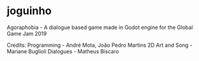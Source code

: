 # joguinho
Agoraphobia - A dialogue based game made in Godot engine for the Global Game Jam 2019

Credits:
Programming - André Mota, João Pedro Martins
2D Art and Song - Mariane Buglioli
Dialogues - Matheus Biscaro
